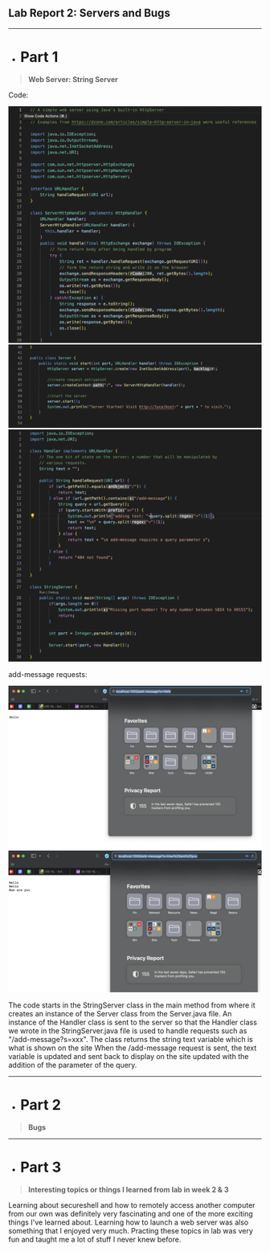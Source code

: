 ## Lab Report 2: Servers and Bugs

---

* # Part 1

> **Web Server: String Server**

Code:

![Image](Serverfilescreenshot1.png)
![Image](Serverfilescreenshot2.png)
![Image](StringServerfilescreenshot.png)


add-message requests:

![Image](request1.png)
![Image](request2.png)


The code starts in the StringServer class in the main method from where it creates an instance of the Server class from the Server.java file. An instance of the Handler class is sent to the server so that the Handler class we wrote in the StringServer.java file is used to handle requests such as "/add-message?s=xxx". The class returns the string text variable which is what is shown on the site
When the /add-message request is sent, the text variable is updated and sent back to display on the site updated with the addition of the parameter of the query.

---

* # Part 2

> **Bugs**



---

* # Part 3

> **Interesting topics or things I learned from lab in week 2 & 3**

Learning about secureshell and how to remotely access another computer from our own was definitely very fascinating and one of the more exciting things I've learned about. Learning how to launch a web server was also something that I enjoyed very much. 
Practing these topics in lab was very fun and taught me a lot of stuff I never knew before. 
